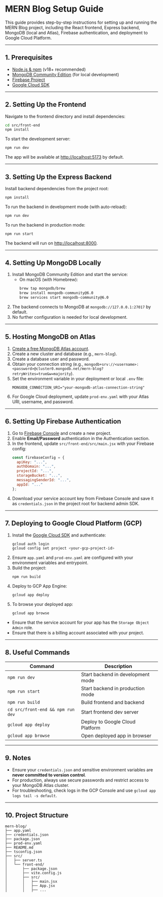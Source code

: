 # MERN Blog Setup Guide

This guide provides step-by-step instructions for setting up and running the MERN Blog project, including the React frontend, Express backend, MongoDB (local and Atlas), Firebase authentication, and deployment to Google Cloud Platform.

---

## 1. Prerequisites

- [Node.js & npm](https://nodejs.org/en/) (v18+ recommended)
- [MongoDB Community Edition](https://www.mongodb.com/try/download/community) (for local development)
- [Firebase Project](https://console.firebase.google.com/)
- [Google Cloud SDK](https://cloud.google.com/sdk/docs/install)

---

## 2. Setting Up the Frontend

Navigate to the frontend directory and install dependencies:

```bash
cd src/front-end
npm install
```

To start the development server:

```bash
npm run dev
```

The app will be available at [http://localhost:5173](http://localhost:5173) by default.

---

## 3. Setting Up the Express Backend

Install backend dependencies from the project root:

```bash
npm install
```

To run the backend in development mode (with auto-reload):

```bash
npm run dev
```

To run the backend in production mode:

```bash
npm run start
```

The backend will run on [http://localhost:8000](http://localhost:8000).

---

## 4. Setting Up MongoDB Locally

1. Install MongoDB Community Edition and start the service:
	- On macOS (with Homebrew):
	  ```bash
	  brew tap mongodb/brew
	  brew install mongodb-community@6.0
	  brew services start mongodb-community@6.0
	  ```
2. The backend connects to MongoDB at `mongodb://127.0.0.1:27017` by default.
3. No further configuration is needed for local development.

---

## 5. Hosting MongoDB on Atlas

1. [Create a free MongoDB Atlas account](https://www.mongodb.com/cloud/atlas/register).
2. Create a new cluster and database (e.g., `mern-blog`).
3. Create a database user and password.
4. Obtain your connection string (e.g., `mongodb+srv://<username>:<password>@cluster0.mongodb.net/mern-blog?retryWrites=true&w=majority`).
5. Set the environment variable in your deployment or local `.env` file:
	```env
	MONGODB_CONNECTION_URI="your-mongodb-atlas-connection-string"
	```
6. For Google Cloud deployment, update `prod-env.yaml` with your Atlas URI, username, and password.

---

## 6. Setting Up Firebase Authentication

1. Go to [Firebase Console](https://console.firebase.google.com/) and create a new project.
2. Enable **Email/Password** authentication in the Authentication section.
3. In the frontend, update `src/front-end/src/main.jsx` with your Firebase config:
	```js
	const firebaseConfig = {
	  apiKey: "...",
	  authDomain: "...",
	  projectId: "...",
	  storageBucket: "...",
	  messagingSenderId: "...",
	  appId: "..."
	};
	```
4. Download your service account key from Firebase Console and save it as `credentials.json` in the project root for backend admin SDK.

---

## 7. Deploying to Google Cloud Platform (GCP)

1. Install the [Google Cloud SDK](https://cloud.google.com/sdk/docs/install) and authenticate:
	```bash
	gcloud auth login
	gcloud config set project <your-gcp-project-id>
	```
2. Ensure `app.yaml` and `prod-env.yaml` are configured with your environment variables and entrypoint.
3. Build the project:
	```bash
	npm run build
	```
4. Deploy to GCP App Engine:
	```bash
	gcloud app deploy
	```
5. To browse your deployed app:
	```bash
	gcloud app browse
	```

- Ensure that the service account for your app has the `Storage Object Admin` role.
- Ensure that there is a billing account associated with your project.

---

## 8. Useful Commands

| Command                        | Description                                 |
|--------------------------------|---------------------------------------------|
| `npm run dev`                  | Start backend in development mode           |
| `npm run start`                | Start backend in production mode            |
| `npm run build`                | Build frontend and backend                  |
| `cd src/front-end && npm run dev` | Start frontend dev server                |
| `gcloud app deploy`            | Deploy to Google Cloud Platform             |
| `gcloud app browse`            | Open deployed app in browser                |

---

## 9. Notes

- Ensure your `credentials.json` and sensitive environment variables are **never committed to version control**.
- For production, always use secure passwords and restrict access to your MongoDB Atlas cluster.
- For troubleshooting, check logs in the GCP Console and use `gcloud app logs tail -s default`.

---

## 10. Project Structure

```
mern-blog/
├── app.yaml
├── credentials.json
├── package.json
├── prod-env.yaml
├── README.md
├── tsconfig.json
├── src/
│   ├── server.ts
│   └── front-end/
│       ├── package.json
│       ├── vite.config.js
│       ├── src/
│       │   ├── main.jsx
│       │   ├── App.jsx
│       │   ├── ...
```
